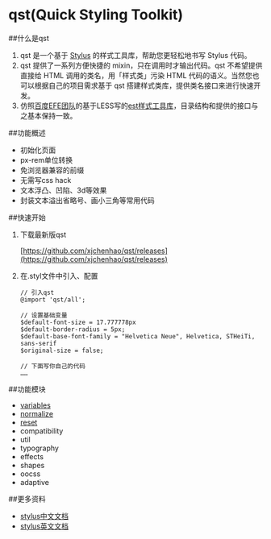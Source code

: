 # qst(Quick Styling Toolkit)

##什么是qst
1. qst 是一个基于 [Stylus](http://learnboost.github.io/stylus/) 的样式工具库，帮助您更轻松地书写 Stylus 代码。
2. qst 提供了一系列方便快捷的 mixin，只在调用时才输出代码。qst 不希望提供直接给 HTML 调用的类名，用「样式类」污染 HTML 代码的语义。当然您也可以根据自己的项目需求基于 qst 搭建样式类库，提供类名接口来进行快速开发。
3. 仿照[百度EFE团队](http://efe.baidu.com/)的基于LESS写的[est样式工具库](http://ecomfe.github.io/est/)，目录结构和提供的接口与之基本保持一致。

##功能概述
* 初始化页面
* px-rem单位转换
* 免浏览器兼容的前缀
* 无需写css hack
* 文本浮凸、凹陷、3d等效果
* 封装文本溢出省略号、画小三角等常用代码

##快速开始
1. 下载最新版qst

    [https://github.com/xjchenhao/qst/releases](https://github.com/xjchenhao/qst/releases)
2. 在.styl文件中引入、配置

    ```
    // 引入qst
    @import 'qst/all';

    // 设置基础变量
    $default-font-size = 17.777778px
    $default-border-radius = 5px;
    $default-base-font-family = "Helvetica Neue", Helvetica, STHeiTi, sans-serif
    $original-size = false;

    // 下面写你自己的代码
    ……
    ```

##功能模块
* [variables](https://github.com/xjchenhao/qst/wiki/variables)
* [normalize](https://github.com/xjchenhao/qst/wiki/normalize)
* [reset](https://github.com/xjchenhao/qst/wiki/reset)
* compatibility
* util
* typography
* effects
* shapes
* oocss
* adaptive

##更多资料
* [stylus中文文档](http://www.zhangxinxu.com/jq/stylus/)
* [stylus英文文档](http://learnboost.github.io/stylus/)